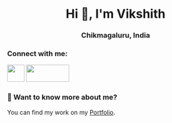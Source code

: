 
<h1 align="center">Hi 👋, I'm Vikshith</h1>
<h3 align="center">Chikmagaluru, India</h3>

<h3>Connect with me:</h3>
<a href="https://www.linkedin.com/in/vikshith"><img src="https://github.com/ashutosh1919/ashutosh1919/blob/master/logos/linkedin.png" width="40"/></a>
<a href="mailto:vikshith.ganesh@vikshith.com"><img src="https://img.shields.io/badge/Gmail-D14836?style=for-the-badge&logo=gmail&logoColor=#4efc03)" width="100" height="40" /></a>


<h3> 💬 Want to know more about me?</h3>
You can find my work on my <a href="https://vikshith.com/" target="blank">Portfolio</a>.















